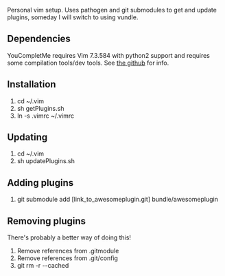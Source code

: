 Personal vim setup. Uses pathogen and git submodules to get and update plugins, someday I will switch to using vundle.

Dependencies
------------

YouCompletMe requires Vim 7.3.584 with python2 support and requires some compilation tools/dev tools. See [the github](https://github.com/Valloric/YouCompleteMe) for info.

Installation
------------

 1. cd ~/.vim
 2. sh getPlugins.sh
 3. ln -s .vimrc ~/.vimrc

Updating
--------

 1. cd ~/.vim
 2. sh updatePlugins.sh

Adding plugins
---------------

 1. git submodule add [link_to_awesomeplugin.git] bundle/awesomeplugin

Removing plugins
-----------------

There's probably a better way of doing this!

 1. Remove references from .gitmodule
 2. Remove references from .git/config
 3. git rm -r --cached <path-to-module></path-to-module>
